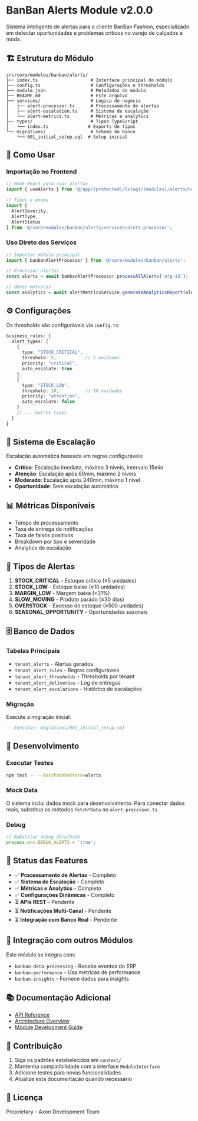 # BanBan Alerts Module v2.0.0

Sistema inteligente de alertas para o cliente BanBan Fashion, especializado em detectar oportunidades e problemas críticos no varejo de calçados e moda.

## 🏗️ Estrutura do Módulo

```
src/core/modules/banban/alerts/
├── index.ts                    # Interface principal do módulo
├── config.ts                   # Configurações e thresholds
├── module.json                 # Metadados do módulo
├── README.md                   # Este arquivo
├── services/                   # Lógica de negócio
│   ├── alert-processor.ts      # Processamento de alertas
│   ├── alert-escalation.ts     # Sistema de escalação
│   └── alert-metrics.ts        # Métricas e analytics
├── types/                      # Tipos TypeScript
│   └── index.ts               # Exports de tipos
└── migrations/                 # Schema do banco
    └── 001_initial_setup.sql  # Setup inicial
```

## 🚀 Como Usar

### Importação no Frontend

```typescript
// Hook React para usar alertas
import { useAlerts } from '@/app/(protected)/[slug]/(modules)/alerts/hooks/useAlerts';

// Tipos e enums
import { 
  AlertSeverity, 
  AlertType, 
  AlertStatus 
} from '@/core/modules/banban/alerts/services/alert-processor';
```

### Uso Direto dos Serviços

```typescript
// Importar módulo principal
import { banbanAlertProcessor } from '@/core/modules/banban/alerts';

// Processar alertas
const alerts = await banbanAlertProcessor.processAllAlerts('org-id');

// Obter métricas
const analytics = await alertMetricsService.generateAnalyticsReport(alerts, 7);
```

## ⚙️ Configurações

Os thresholds são configuráveis via `config.ts`:

```typescript
business_rules: {
  alert_types: [
    {
      type: "STOCK_CRITICAL",
      threshold: 5,           // 5 unidades
      priority: "critical",
      auto_escalate: true
    },
    {
      type: "STOCK_LOW",
      threshold: 10,          // 10 unidades
      priority: "attention",
      auto_escalate: false
    }
    // ... outros tipos
  ]
}
```

## 🔄 Sistema de Escalação

Escalação automática baseada em regras configuráveis:

- **Crítico**: Escalação imediata, máximo 3 níveis, intervalo 15min
- **Atenção**: Escalação após 60min, máximo 2 níveis
- **Moderado**: Escalação após 240min, máximo 1 nível
- **Oportunidade**: Sem escalação automática

## 📊 Métricas Disponíveis

- Tempo de processamento
- Taxa de entrega de notificações
- Taxa de falsos positivos
- Breakdown por tipo e severidade
- Analytics de escalação

## 🎯 Tipos de Alertas

1. **STOCK_CRITICAL** - Estoque crítico (≤5 unidades)
2. **STOCK_LOW** - Estoque baixo (≤10 unidades)
3. **MARGIN_LOW** - Margem baixa (<31%)
4. **SLOW_MOVING** - Produto parado (≥30 dias)
5. **OVERSTOCK** - Excesso de estoque (≥500 unidades)
6. **SEASONAL_OPPORTUNITY** - Oportunidades sazonais

## 🗄️ Banco de Dados

### Tabelas Principais

- `tenant_alerts` - Alertas gerados
- `tenant_alert_rules` - Regras configuráveis
- `tenant_alert_thresholds` - Thresholds por tenant
- `tenant_alert_deliveries` - Log de entregas
- `tenant_alert_escalations` - Histórico de escalações

### Migração

Execute a migração inicial:

```sql
-- Executar: migrations/001_initial_setup.sql
```

## 🔧 Desenvolvimento

### Executar Testes

```bash
npm test -- --testPathPattern=alerts
```

### Mock Data

O sistema inclui dados mock para desenvolvimento. Para conectar dados reais, substitua os métodos `fetch*Data` no `alert-processor.ts`.

### Debug

```typescript
// Habilitar debug detalhado
process.env.DEBUG_ALERTS = 'true';
```

## 🚦 Status das Features

- ✅ **Processamento de Alertas** - Completo
- ✅ **Sistema de Escalação** - Completo  
- ✅ **Métricas e Analytics** - Completo
- ✅ **Configurações Dinâmicas** - Completo
- ⏳ **APIs REST** - Pendente
- ⏳ **Notificações Multi-Canal** - Pendente
- ⏳ **Integração com Banco Real** - Pendente

## 🔗 Integração com outros Módulos

Este módulo se integra com:

- `banban-data-processing` - Recebe eventos do ERP
- `banban-performance` - Usa métricas de performance
- `banban-insights` - Fornece dados para insights

## 📚 Documentação Adicional

- [API Reference](../../../docs/api-reference.md)
- [Architecture Overview](../../../../context/02-architecture/overview.md)
- [Module Development Guide](../../../../context/04-development/module-development-guide.md)

## 🤝 Contribuição

1. Siga os padrões estabelecidos em `context/`
2. Mantenha compatibilidade com a interface `ModuleInterface`
3. Adicione testes para novas funcionalidades
4. Atualize esta documentação quando necessário

## 📄 Licença

Proprietary - Axon Development Team